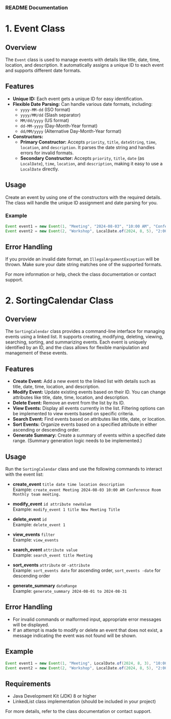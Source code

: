 ### README Documentation

# 1. Event Class

## Overview

The `Event` class is used to manage events with details like title, date, time, location, and description. It automatically assigns a unique ID to each event and supports different date formats.

## Features

- **Unique ID:** Each event gets a unique ID for easy identification.
- **Flexible Date Parsing:** Can handle various date formats, including:
  - `yyyy-MM-dd` (ISO format)
  - `yyyy/MM/dd` (Slash separator)
  - `MM/dd/yyyy` (US format)
  - `dd-MM-yyyy` (Day-Month-Year format)
  - `dd/MM/yyyy` (Alternative Day-Month-Year format)
- **Constructors:**
  - **Primary Constructor:** Accepts `priority`, `title`, `dateString`, `time`, `location`, and `description`. It parses the date string and handles errors for invalid formats.
  - **Secondary Constructor:** Accepts `priority`, `title`, `date` (as `LocalDate`), `time`, `location`, and `description`, making it easy to use a `LocalDate` directly.

## Usage

Create an event by using one of the constructors with the required details. The class will handle the unique ID assignment and date parsing for you.

### Example

```java
Event event1 = new Event(1, "Meeting", "2024-08-03", "10:00 AM", "Conference Room", "Monthly team meeting.");
Event event2 = new Event(2, "Workshop", LocalDate.of(2024, 8, 5), "2:00 PM", "Main Hall", "Workshop on new software.");
```

## Error Handling

If you provide an invalid date format, an `IllegalArgumentException` will be thrown. Make sure your date string matches one of the supported formats.

For more information or help, check the class documentation or contact support.


# 2. SortingCalendar Class

## Overview

The `SortingCalendar` class provides a command-line interface for managing events using a linked list. It supports creating, modifying, deleting, viewing, searching, sorting, and summarizing events. Each event is uniquely identified by an ID, and the class allows for flexible manipulation and management of these events.

## Features

- **Create Event:** Add a new event to the linked list with details such as title, date, time, location, and description.
- **Modify Event:** Update existing events based on their ID. You can change attributes like title, date, time, location, and description.
- **Delete Event:** Remove an event from the list by its ID.
- **View Events:** Display all events currently in the list. Filtering options can be implemented to view events based on specific criteria.
- **Search Event:** Find events based on attributes like title, date, or location.
- **Sort Events:** Organize events based on a specified attribute in either ascending or descending order.
- **Generate Summary:** Create a summary of events within a specified date range. (Summary generation logic needs to be implemented.)

## Usage

Run the `SortingCalendar` class and use the following commands to interact with the event list:

- **create_event** `title date time location description`  
  Example: `create_event Meeting 2024-08-03 10:00 AM Conference Room Monthly team meeting.`
  
- **modify_event** `id attribute newValue`  
  Example: `modify_event 1 title New Meeting Title`
  
- **delete_event** `id`  
  Example: `delete_event 1`
  
- **view_events** `filter`  
  Example: `view_events`

- **search_event** `attribute value`  
  Example: `search_event title Meeting`

- **sort_events** `attribute` or `-attribute`  
  Example: `sort_events date` for ascending order, `sort_events -date` for descending order

- **generate_summary** `dateRange`  
  Example: `generate_summary 2024-08-01 to 2024-08-31`

## Error Handling

- For invalid commands or malformed input, appropriate error messages will be displayed.
- If an attempt is made to modify or delete an event that does not exist, a message indicating the event was not found will be shown.

## Example

```java
Event event1 = new Event(1, "Meeting", LocalDate.of(2024, 8, 3), "10:00 AM", "Conference Room", "Monthly team meeting.");
Event event2 = new Event(2, "Workshop", LocalDate.of(2024, 8, 5), "2:00 PM", "Main Hall", "Workshop on new software.");
```

## Requirements

- Java Development Kit (JDK) 8 or higher
- LinkedList class implementation (should be included in your project)

For more details, refer to the class documentation or contact support.
